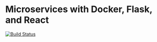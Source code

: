 # Microservices with Docker, Flask, and React
[![Build Status](https://travis-ci.org/yadra/testdriven-app.svg?branch=main)](https://travis-ci.org/yadra/testdriven-app)
